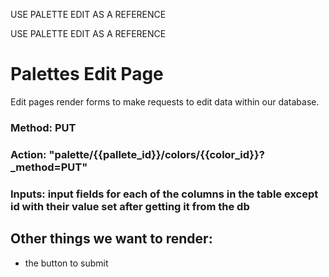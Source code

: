 USE PALETTE EDIT AS A REFERENCE

USE PALETTE EDIT AS A REFERENCE
# Palettes Edit Page
 Edit pages render forms to make requests to edit data within our database.
 ### Method: PUT
### Action: "palette/{{pallete_id}}/colors/{{color_id}}?_method=PUT"
### Inputs: input fields for each of the columns in the table except id with their value set after getting it from the db
 ## Other things we want to render:
- the button to submit